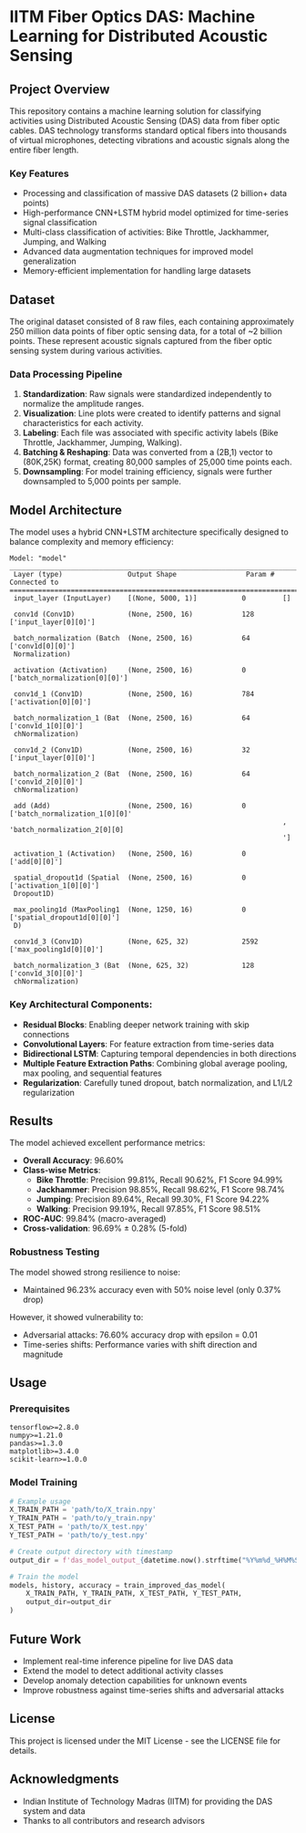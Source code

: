 # IITM Fiber Optics DAS: Machine Learning for Distributed Acoustic Sensing

## Project Overview

This repository contains a machine learning solution for classifying activities using Distributed Acoustic Sensing (DAS) data from fiber optic cables. DAS technology transforms standard optical fibers into thousands of virtual microphones, detecting vibrations and acoustic signals along the entire fiber length.

### Key Features
- Processing and classification of massive DAS datasets (2 billion+ data points)
- High-performance CNN+LSTM hybrid model optimized for time-series signal classification
- Multi-class classification of activities: Bike Throttle, Jackhammer, Jumping, and Walking
- Advanced data augmentation techniques for improved model generalization
- Memory-efficient implementation for handling large datasets

## Dataset

The original dataset consisted of 8 raw files, each containing approximately 250 million data points of fiber optic sensing data, for a total of ~2 billion points. These represent acoustic signals captured from the fiber optic sensing system during various activities.

### Data Processing Pipeline

1. **Standardization**: Raw signals were standardized independently to normalize the amplitude ranges.
2. **Visualization**: Line plots were created to identify patterns and signal characteristics for each activity.
3. **Labeling**: Each file was associated with specific activity labels (Bike Throttle, Jackhammer, Jumping, Walking).
4. **Batching & Reshaping**: Data was converted from a (2B,1) vector to (80K,25K) format, creating 80,000 samples of 25,000 time points each.
5. **Downsampling**: For model training efficiency, signals were further downsampled to 5,000 points per sample.

## Model Architecture

The model uses a hybrid CNN+LSTM architecture specifically designed to balance complexity and memory efficiency:

```
Model: "model"
__________________________________________________________________________________________________
 Layer (type)                Output Shape                 Param #   Connected to                  
==================================================================================================
 input_layer (InputLayer)    [(None, 5000, 1)]           0         []                            
                                                                                                  
 conv1d (Conv1D)             (None, 2500, 16)            128       ['input_layer[0][0]']         
                                                                                                  
 batch_normalization (Batch  (None, 2500, 16)            64        ['conv1d[0][0]']              
 Normalization)                                                                                   
                                                                                                  
 activation (Activation)     (None, 2500, 16)            0         ['batch_normalization[0][0]'] 
                                                                                                  
 conv1d_1 (Conv1D)           (None, 2500, 16)            784       ['activation[0][0]']          
                                                                                                  
 batch_normalization_1 (Bat  (None, 2500, 16)            64        ['conv1d_1[0][0]']            
 chNormalization)                                                                                 
                                                                                                  
 conv1d_2 (Conv1D)           (None, 2500, 16)            32        ['input_layer[0][0]']         
                                                                                                  
 batch_normalization_2 (Bat  (None, 2500, 16)            64        ['conv1d_2[0][0]']            
 chNormalization)                                                                                 
                                                                                                  
 add (Add)                   (None, 2500, 16)            0         ['batch_normalization_1[0][0]'
                                                                   , 'batch_normalization_2[0][0]
                                                                   ']                             
                                                                                                  
 activation_1 (Activation)   (None, 2500, 16)            0         ['add[0][0]']                 
                                                                                                  
 spatial_dropout1d (Spatial  (None, 2500, 16)            0         ['activation_1[0][0]']        
 Dropout1D)                                                                                       
                                                                                                  
 max_pooling1d (MaxPooling1  (None, 1250, 16)            0         ['spatial_dropout1d[0][0]']   
 D)                                                                                               
                                                                                                  
 conv1d_3 (Conv1D)           (None, 625, 32)             2592      ['max_pooling1d[0][0]']       
                                                                                                  
 batch_normalization_3 (Bat  (None, 625, 32)             128       ['conv1d_3[0][0]']            
 chNormalization)                                                                                 
```

### Key Architectural Components:
- **Residual Blocks**: Enabling deeper network training with skip connections
- **Convolutional Layers**: For feature extraction from time-series data
- **Bidirectional LSTM**: Capturing temporal dependencies in both directions
- **Multiple Feature Extraction Paths**: Combining global average pooling, max pooling, and sequential features
- **Regularization**: Carefully tuned dropout, batch normalization, and L1/L2 regularization

## Results

The model achieved excellent performance metrics:

- **Overall Accuracy**: 96.60%
- **Class-wise Metrics**:
  - **Bike Throttle**: Precision 99.81%, Recall 90.62%, F1 Score 94.99%
  - **Jackhammer**: Precision 98.85%, Recall 98.62%, F1 Score 98.74%
  - **Jumping**: Precision 89.64%, Recall 99.30%, F1 Score 94.22%
  - **Walking**: Precision 99.19%, Recall 97.85%, F1 Score 98.51%
- **ROC-AUC**: 99.84% (macro-averaged)
- **Cross-validation**: 96.69% ± 0.28% (5-fold)

### Robustness Testing

The model showed strong resilience to noise:
- Maintained 96.23% accuracy even with 50% noise level (only 0.37% drop)

However, it showed vulnerability to:
- Adversarial attacks: 76.60% accuracy drop with epsilon = 0.01
- Time-series shifts: Performance varies with shift direction and magnitude

## Usage

### Prerequisites
```
tensorflow>=2.8.0
numpy>=1.21.0
pandas>=1.3.0
matplotlib>=3.4.0
scikit-learn>=1.0.0
```

### Model Training
```python
# Example usage
X_TRAIN_PATH = 'path/to/X_train.npy'
Y_TRAIN_PATH = 'path/to/y_train.npy'
X_TEST_PATH = 'path/to/X_test.npy'
Y_TEST_PATH = 'path/to/y_test.npy'

# Create output directory with timestamp
output_dir = f'das_model_output_{datetime.now().strftime("%Y%m%d_%H%M%S")}'

# Train the model
models, history, accuracy = train_improved_das_model(
    X_TRAIN_PATH, Y_TRAIN_PATH, X_TEST_PATH, Y_TEST_PATH,
    output_dir=output_dir
)
```

## Future Work
- Implement real-time inference pipeline for live DAS data
- Extend the model to detect additional activity classes
- Develop anomaly detection capabilities for unknown events
- Improve robustness against time-series shifts and adversarial attacks

## License
This project is licensed under the MIT License - see the LICENSE file for details.

## Acknowledgments
- Indian Institute of Technology Madras (IITM) for providing the DAS system and data
- Thanks to all contributors and research advisors
